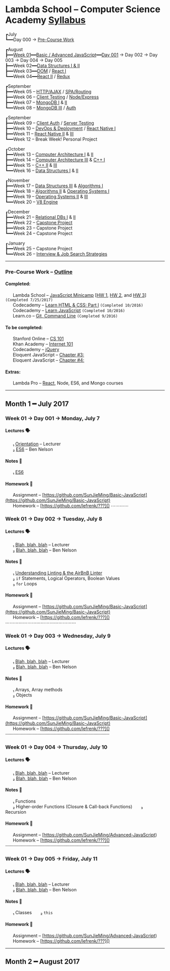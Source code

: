 # Lambda School – Computer Science Academy [Syllabus](https://github.com/LambdaSchool/LambdaCSA-Syllabus)
┏July  
┗━━Day 000 → [Pre-Course Work](#pre-course)

┏August  
┣━━[Week 01](#week01)━━[Basic / Advanced JavaScript](https://github.com/LambdaSchool/LambdaCSA-Syllabus#project11)━━[Day 001](#day001) → Day 002 → Day 003 → Day 004 → Day 005  
┣━━Week 02━━[Data Structures I & II](https://github.com/LambdaSchool/LambdaCSA-Syllabus/blob/master/README.md#project21)  
┣━━Week 03━━[DOM](https://github.com/LambdaSchool/LambdaCSA-Syllabus/blob/master/README.md#project31) / [React I](https://github.com/LambdaSchool/LambdaCSA-Syllabus/blob/master/README.md#project32)  
┗━━Week 04━━[React II](https://github.com/LambdaSchool/LambdaCSA-Syllabus/blob/master/README.md#project41) / [Redux](https://github.com/LambdaSchool/LambdaCSA-Syllabus/blob/master/README.md#project42)  

┏September  
┣━━Week 05 – [HTTP/AJAX](https://github.com/LambdaSchool/LambdaCSA-Syllabus/blob/master/README.md#project51) / [SPA/Routing](https://github.com/LambdaSchool/LambdaCSA-Syllabus/blob/master/README.md#project52)  
┣━━Week 06 – [Client Testing](https://github.com/LambdaSchool/LambdaCSA-Syllabus/blob/master/README.md#project61) / [Node/Express](https://github.com/LambdaSchool/LambdaCSA-Syllabus/blob/master/README.md#project62)  
┣━━Week 07 – [MongoDB I](https://github.com/LambdaSchool/LambdaCSA-Syllabus/blob/master/README.md#project71) & [II](https://github.com/LambdaSchool/LambdaCSA-Syllabus/blob/master/README.md#project72)  
┗━━Week 08 – [MongoDB III](https://github.com/LambdaSchool/LambdaCSA-Syllabus/blob/master/README.md#project81) / [Auth](https://github.com/LambdaSchool/LambdaCSA-Syllabus/blob/master/README.md#project82)  

┎September  
┣━━Week 09 – [Client Auth](https://github.com/LambdaSchool/LambdaCSA-Syllabus/blob/master/README.md#project91) / [Server Testing](https://github.com/LambdaSchool/LambdaCSA-Syllabus/blob/master/README.md#project92)  
┣━━Week 10 – [DevOps & Deployment](https://github.com/LambdaSchool/LambdaCSA-Syllabus/blob/master/README.md#project101) / [React Native I](https://github.com/LambdaSchool/LambdaCSA-Syllabus/blob/master/README.md#project102)  
┣━━Week 11 – [React Native II](https://github.com/LambdaSchool/LambdaCSA-Syllabus/blob/master/README.md#project111) & [III](https://github.com/LambdaSchool/LambdaCSA-Syllabus/blob/master/README.md#project112)  
┗━━Week 12 – Break Week! Personal Project  

┎October  
┣━━Week 13 – [Computer Architecture I](https://github.com/LambdaSchool/LambdaCSA-Syllabus/blob/master/README.md#project131) & [II](https://github.com/LambdaSchool/LambdaCSA-Syllabus/blob/master/README.md#project132)  
┣━━Week 14 – [Computer Architecture III](https://github.com/LambdaSchool/LambdaCSA-Syllabus/blob/master/README.md#project141) & [C++ I](https://github.com/LambdaSchool/LambdaCSA-Syllabus/blob/master/README.md#project142)  
┣━━Week 15 – [C++ II](https://github.com/LambdaSchool/LambdaCSA-Syllabus/blob/master/README.md#project151) & [III](https://github.com/LambdaSchool/LambdaCSA-Syllabus/blob/master/README.md#project152)  
┗━━Week 16 – [Data Structures I](https://github.com/LambdaSchool/LambdaCSA-Syllabus/blob/master/README.md#project161) & [II](https://github.com/LambdaSchool/LambdaCSA-Syllabus/blob/master/README.md#project162)  

┎November  
┣━━Week 17 – [Data Structures III](https://github.com/LambdaSchool/LambdaCSA-Syllabus/blob/master/README.md#project171) & [Algorithms I](https://github.com/LambdaSchool/LambdaCSA-Syllabus/blob/master/README.md#project172)  
┣━━Week 18 – [Algorithms II](https://github.com/LambdaSchool/LambdaCSA-Syllabus/blob/master/README.md#project181) & [Operating Systems I](https://github.com/LambdaSchool/LambdaCSA-Syllabus/blob/master/README.md#project182)  
┣━━Week 19 – [Operating Systems II](https://github.com/LambdaSchool/LambdaCSA-Syllabus/blob/master/README.md#project191) & [III](https://github.com/LambdaSchool/LambdaCSA-Syllabus/blob/master/README.md#project192)  
┗━━Week 20 – [V8 Engine](https://github.com/LambdaSchool/LambdaCSA-Syllabus/blob/master/README.md#project201)  

┎December  
┣━━Week 21 – [Relational DBs I](https://github.com/LambdaSchool/LambdaCSA-Syllabus/blob/master/README.md#project211) & [II](https://github.com/LambdaSchool/LambdaCSA-Syllabus/blob/master/README.md#project212)  
┣━━Week 22 – [Capstone Project](https://github.com/LambdaSchool/LambdaCSA-Syllabus/blob/master/README.md#project221)  
┣━━Week 23 – Capstone Project   
┗━━Week 24 – Capstone Project

┎January  
┣━━Week 25 – Capstone Project  
┗━━Week 26 – [Interview & Job Search Strategies](https://github.com/LambdaSchool/LambdaCSA-Syllabus/blob/master/README.md#project261)
***
### <a name="pre-course"></a>Pre-Course Work – [Outline](https://docs.google.com/document/d/1YKYxzNt6QZxnPw8xOT-Qyf1BY0cHb-Us1ydzZTphxRI/edit)
#### Completed:
&nbsp;&nbsp;&nbsp;&nbsp;&nbsp;&nbsp;Lambda School – [JavaScript Minicamp](https://lambdaschool.com/mini-bootcamp/javascript) [[HW 1](https://github.com/lefrenk/js-minicamp-homework-1), [HW 2](https://github.com/lefrenk/js-minicamp-homework-2), and [HW 3](https://github.com/lefrenk/js-minicamp-homework-3)] `(Completed 7/25/2017)`  
&nbsp;&nbsp;&nbsp;&nbsp;&nbsp;&nbsp;Codecademy – [Learn HTML & CSS: Part I](https://www.codecademy.com/frenk#completed) `(Completed 10/2016)`  
&nbsp;&nbsp;&nbsp;&nbsp;&nbsp;&nbsp;Codecademy – [Learn JavaScript](https://www.codecademy.com/frenk#completed) `(Completed 10/2016)`  
&nbsp;&nbsp;&nbsp;&nbsp;&nbsp;&nbsp;Learn.co – [Git, Command Line](https://learn.co/lefrenk) `(Completed 9/2016)`  
#### To be completed:
&nbsp;&nbsp;&nbsp;&nbsp;&nbsp;&nbsp;Stanford Online – [CS 101](http://online.stanford.edu/course/computer-science-101-self-paced)  
&nbsp;&nbsp;&nbsp;&nbsp;&nbsp;&nbsp;Khan Academy – [Internet 101](https://www.khanacademy.org/computing/computer-science/internet-intro)  
&nbsp;&nbsp;&nbsp;&nbsp;&nbsp;&nbsp;Codecademy – [jQuery](https://www.codecademy.com/learn/jquery)  
&nbsp;&nbsp;&nbsp;&nbsp;&nbsp;&nbsp;Eloquent JavaScript – [Chapter #3:](http://eloquentjavascript.net/03_functions.html)  
&nbsp;&nbsp;&nbsp;&nbsp;&nbsp;&nbsp;Eloquent JavaScript – [Chapter #4:](http://eloquentjavascript.net/04_data.html)
#### Extras:
&nbsp;&nbsp;&nbsp;&nbsp;&nbsp;&nbsp;Lambda Pro – [React](https://lambdaschool.com/pro/react), Node, ES6, and Mongo courses
***
## Month 1 ━ July 2017
### <a name="week01"></a>Week 01 → <a name="day001"></a>Day 001 → Monday, July 7
#### Lectures 🗣
&nbsp;&nbsp;&nbsp;&nbsp;&nbsp;&nbsp;₁ [Orientation]() – Lecturer  
&nbsp;&nbsp;&nbsp;&nbsp;&nbsp;&nbsp;₂ [ES6]() – Ben Nelson

#### Notes 📝 
&nbsp;&nbsp;&nbsp;&nbsp;&nbsp;&nbsp;₁ [ES6]()  

#### Homework 🤔
&nbsp;&nbsp;&nbsp;&nbsp;&nbsp;&nbsp;Assignment – [https://github.com/SunJieMing/Basic-JavaScript](https://github.com/SunJieMing/Basic-JavaScript)  
&nbsp;&nbsp;&nbsp;&nbsp;&nbsp;&nbsp;Homework – [https://github.com/lefrenk/???]()
⋯⋯⋯⋯
### Week 01 → <a name="day002"></a>Day 002 → Tuesday, July 8
#### Lectures 🗣
&nbsp;&nbsp;&nbsp;&nbsp;&nbsp;&nbsp;₁ [Blah, blah, blah]() – Lecturer  
&nbsp;&nbsp;&nbsp;&nbsp;&nbsp;&nbsp;₂ [Blah, blah, blah]() – Ben Nelson

#### Notes 📝 
&nbsp;&nbsp;&nbsp;&nbsp;&nbsp;&nbsp;₁ [Understanding Linting & the AirBnB Linter]()  
&nbsp;&nbsp;&nbsp;&nbsp;&nbsp;&nbsp;₂ `if` Statements, Logical Operators, Boolean Values  
&nbsp;&nbsp;&nbsp;&nbsp;&nbsp;&nbsp;₃ `for` Loops  

#### Homework 🤔
&nbsp;&nbsp;&nbsp;&nbsp;&nbsp;&nbsp;Assignment – [https://github.com/SunJieMing/Basic-JavaScript](https://github.com/SunJieMing/Basic-JavaScript)  
&nbsp;&nbsp;&nbsp;&nbsp;&nbsp;&nbsp;Homework – [https://github.com/lefrenk/???]()
⋯⋯⋯⋯⋯⋯⋯⋯⋯⋯⋯⋯⋯⋯⋯⋯
### Week 01 → Day 003 → Wednesday, July 9
#### Lectures 🗣
&nbsp;&nbsp;&nbsp;&nbsp;&nbsp;&nbsp;₁ [Blah, blah, blah]() – Lecturer  
&nbsp;&nbsp;&nbsp;&nbsp;&nbsp;&nbsp;₂ [Blah, blah, blah]() – Ben Nelson

#### Notes 📝  
&nbsp;&nbsp;&nbsp;&nbsp;&nbsp;&nbsp;₁ Arrays, Array methods  
&nbsp;&nbsp;&nbsp;&nbsp;&nbsp;&nbsp;₂ Objects  

#### Homework 🤔
&nbsp;&nbsp;&nbsp;&nbsp;&nbsp;&nbsp;Assignment – [https://github.com/SunJieMing/Basic-JavaScript](https://github.com/SunJieMing/Basic-JavaScript)  
&nbsp;&nbsp;&nbsp;&nbsp;&nbsp;&nbsp;Homework – [https://github.com/lefrenk/???]()
┈┈┈┈┈┈┈┈┈┈┈┈┈┈┈┈┈┈┈┈┈┈┈┈┈┈┈┈┈┈┈┈┈┈┈┈┈┈┈
### Week 01 → Day 004 → Thursday, July 10
#### Lectures 🗣
&nbsp;&nbsp;&nbsp;&nbsp;&nbsp;&nbsp;₁ [Blah, blah, blah]() – Lecturer  
&nbsp;&nbsp;&nbsp;&nbsp;&nbsp;&nbsp;₂ [Blah, blah, blah]() – Ben Nelson

#### Notes 📝  
&nbsp;&nbsp;&nbsp;&nbsp;&nbsp;&nbsp;₁ Functions  
&nbsp;&nbsp;&nbsp;&nbsp;&nbsp;&nbsp;₂ Higher-order Functions (Closure & Call-back Functions)
&nbsp;&nbsp;&nbsp;&nbsp;&nbsp;&nbsp;₃ Recursion

#### Homework 🤔
&nbsp;&nbsp;&nbsp;&nbsp;&nbsp;&nbsp;Assignment – [https://github.com/SunJieMing/Advanced-JavaScript)  
&nbsp;&nbsp;&nbsp;&nbsp;&nbsp;&nbsp;Homework – [https://github.com/lefrenk/???]()
┈┈┈┈┈┈┈┈┈┈┈┈┈┈┈┈┈┈┈┈┈┈┈┈┈┈┈┈┈┈┈┈┈┈┈┈┈┈┈
### Week 01 → Day 005 → Friday, July 11
#### Lectures 🗣
&nbsp;&nbsp;&nbsp;&nbsp;&nbsp;&nbsp;₁ [Blah, blah, blah]() – Lecturer  
&nbsp;&nbsp;&nbsp;&nbsp;&nbsp;&nbsp;₂ [Blah, blah, blah]() – Ben Nelson

#### Notes 📝  
&nbsp;&nbsp;&nbsp;&nbsp;&nbsp;&nbsp;₁ Classes
&nbsp;&nbsp;&nbsp;&nbsp;&nbsp;&nbsp;₂ `this`

#### Homework 🤔
&nbsp;&nbsp;&nbsp;&nbsp;&nbsp;&nbsp;Assignment – [https://github.com/SunJieMing/Advanced-JavaScript)  
&nbsp;&nbsp;&nbsp;&nbsp;&nbsp;&nbsp;Homework – [https://github.com/lefrenk/???]()
***
## Month 2 ━ August 2017
